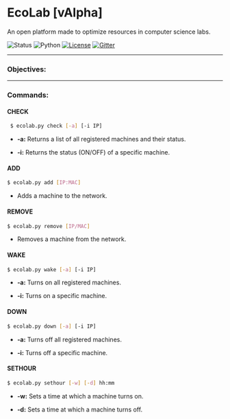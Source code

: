 # EcoLab [vAlpha]
An open platform made to optimize resources in computer science labs.

![Status](https://img.shields.io/badge/version-alpha-red.svg)
![Python](https://img.shields.io/badge/python-2.7-blue.svg)
[![License](https://img.shields.io/badge/license-GPL-blue.svg)](https://raw.githubusercontent.com/basfom/EcoLab/master/LICENSE)
[![Gitter](https://badges.gitter.im/Join%20Chat.svg)](https://gitter.im/EcoLabMSG/Lobby?utm_source=share-link&utm_medium=link&utm_campaign=share-link)

----
### Objectives:

----
### Commands:
#### CHECK
```sh
 $ ecolab.py check [-a] [-i IP]
```

* __-a:__ Returns a list of all registered machines and their status.
 
* __-i:__ Returns the status (ON/OFF) of a specific machine.

#### ADD
```sh
$ ecolab.py add [IP:MAC]
```
* Adds a machine to the network.


#### REMOVE
```sh
$ ecolab.py remove [IP/MAC]
```
* Removes a machine from the network.
  
#### WAKE
```sh
$ ecolab.py wake [-a] [-i IP]
```

* __-a:__ Turns on all registered machines.

* __-i:__ Turns on a specific machine.

#### DOWN
```sh
$ ecolab.py down [-a] [-i IP]
```

* __-a:__ Turns off all registered machines.

* __-i:__ Turns off a specific machine.


#### SETHOUR
```sh
$ ecolab.py sethour [-w] [-d] hh:mm
```

* __-w:__ Sets a time at which a machine turns on.

* __-d:__ Sets a time at which a machine turns off.
